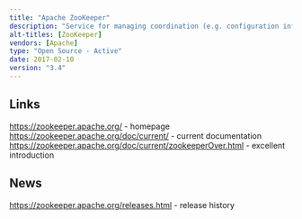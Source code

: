 ```yaml
---
title: "Apache ZooKeeper"
description: "Service for managing coordination (e.g. configuration information and synchronisation) of distributed and clustered systems.  Based on a hierarchical key-value store, with support for things such as sequential nodes (whose names are automatically assigned a sequence number suffix), ephemeral nodes (which only exist whilst their owners session exists) and the ability to watch nodes.  Guarantees that all writes are serial and ordered (i.e. all clients will see them in the same order), meaning it's more appropriate for low write high read scenarios.  Can run in a high available cluster called an ensemble.  Originally an Hadoop sub-project, but graduated to a top level Apache project in January 2011.  Java based, still under active development, and used by a range of technologies including Hadoop, Mesos, HBase, Kafka and Solr."
alt-titles: [ZooKeeper]
vendors: [Apache]
type: "Open Source - Active"
date: 2017-02-10
version: "3.4"
---
```

## Links

<https://zookeeper.apache.org/> - homepage
<https://zookeeper.apache.org/doc/current/> - current documentation
<https://zookeeper.apache.org/doc/current/zookeeperOver.html> - excellent introduction

## News

<https://zookeeper.apache.org/releases.html> - release history